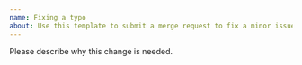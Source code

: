 ```yaml
---
name: Fixing a typo
about: Use this template to submit a merge request to fix a minor issue
---
```


Please describe why this change is needed.
